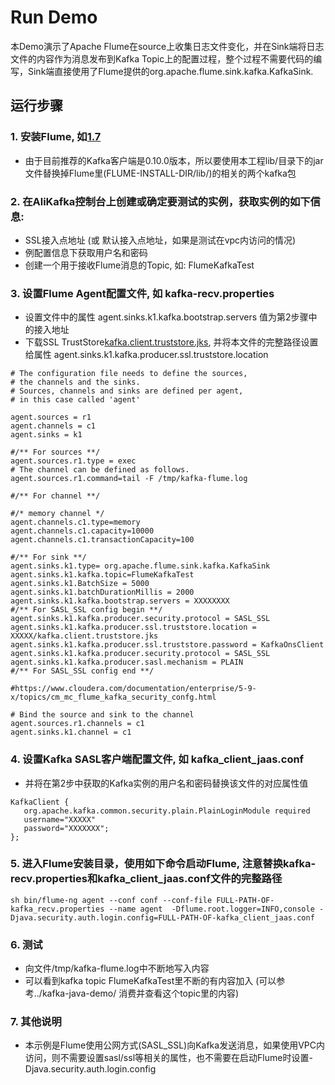 # Run Demo

本Demo演示了Apache Flume在source上收集日志文件变化，并在Sink端将日志文件的内容作为消息发布到Kafka Topic上的配置过程，整个过程不需要代码的编写，Sink端直接使用了Flume提供的org.apache.flume.sink.kafka.KafkaSink.

## 运行步骤

### 1. 安装Flume, 如[1.7](http://archive.apache.org/dist/flume/1.7.0/)
* 由于目前推荐的Kafka客户端是0.10.0版本，所以要使用本工程lib/目录下的jar文件替换掉Flume里(FLUME-INSTALL-DIR/lib/)的相关的两个kafka包
### 2. 在AliKafka控制台上创建或确定要测试的实例，获取实例的如下信息:
* SSL接入点地址 (或 默认接入点地址，如果是测试在vpc内访问的情况)
* 例配置信息下获取用户名和密码 
* 创建一个用于接收Flume消息的Topic, 如: FlumeKafkaTest

### 3. 设置Flume Agent配置文件, 如 kafka-recv.properties
* 设置文件中的属性 agent.sinks.k1.kafka.bootstrap.servers 值为第2步骤中的接入地址
* 下载SSL TrustStore[kafka.client.truststore.jks](http://common-read-files.oss-cn-shanghai.aliyuncs.com/kafka.client.truststore.jks?spm=a2c4g.11186623.2.16.2d7762b13TwesV&file=kafka.client.truststore.jks), 并将本文件的完整路径设置给属性 agent.sinks.k1.kafka.producer.ssl.truststore.location  
```
# The configuration file needs to define the sources, 
# the channels and the sinks.
# Sources, channels and sinks are defined per agent, 
# in this case called 'agent'

agent.sources = r1
agent.channels = c1
agent.sinks = k1

#/** For sources **/
agent.sources.r1.type = exec
# The channel can be defined as follows.
agent.sources.r1.command=tail -F /tmp/kafka-flume.log

#/** For channel **/

#/* memory channel */
agent.channels.c1.type=memory
agent.channels.c1.capacity=10000
agent.channels.c1.transactionCapacity=100

#/** For sink **/
agent.sinks.k1.type= org.apache.flume.sink.kafka.KafkaSink
agent.sinks.k1.kafka.topic=FlumeKafkaTest
agent.sinks.k1.BatchSize = 5000
agent.sinks.k1.batchDurationMillis = 2000
agent.sinks.k1.kafka.bootstrap.servers = XXXXXXXX
#/** For SASL_SSL config begin **/
agent.sinks.k1.kafka.producer.security.protocol = SASL_SSL
agent.sinks.k1.kafka.producer.ssl.truststore.location = XXXXX/kafka.client.truststore.jks
agent.sinks.k1.kafka.producer.ssl.truststore.password = KafkaOnsClient
agent.sinks.k1.kafka.producer.security.protocol = SASL_SSL
agent.sinks.k1.kafka.producer.sasl.mechanism = PLAIN
#/** For SASL_SSL config end **/

#https://www.cloudera.com/documentation/enterprise/5-9-x/topics/cm_mc_flume_kafka_security_confg.html

# Bind the source and sink to the channel
agent.sources.r1.channels = c1
agent.sinks.k1.channel = c1
```

### 4. 设置Kafka SASL客户端配置文件, 如 kafka_client_jaas.conf 
* 并将在第2步中获取的Kafka实例的用户名和密码替换该文件的对应属性值
```
KafkaClient {
   org.apache.kafka.common.security.plain.PlainLoginModule required
   username="XXXXX"
   password="XXXXXXX";
};
```

### 5. 进入Flume安装目录，使用如下命令启动Flume, 注意替换kafka-recv.properties和kafka_client_jaas.conf文件的完整路径
```
sh bin/flume-ng agent --conf conf --conf-file FULL-PATH-OF-kafka_recv.properties --name agent  -Dflume.root.logger=INFO,console -Djava.security.auth.login.config=FULL-PATH-OF-kafka_client_jaas.conf
```

### 6. 测试

* 向文件/tmp/kafka-flume.log中不断地写入内容
* 可以看到kafka topic FlumeKafkaTest里不断的有内容加入 (可以参考../kafka-java-demo/ 消费并查看这个topic里的内容)


### 7. 其他说明

* 本示例是Flume使用公网方式(SASL_SSL)向Kafka发送消息，如果使用VPC内访问，则不需要设置sasl/ssl等相关的属性，也不需要在启动Flume时设置-Djava.security.auth.login.config
